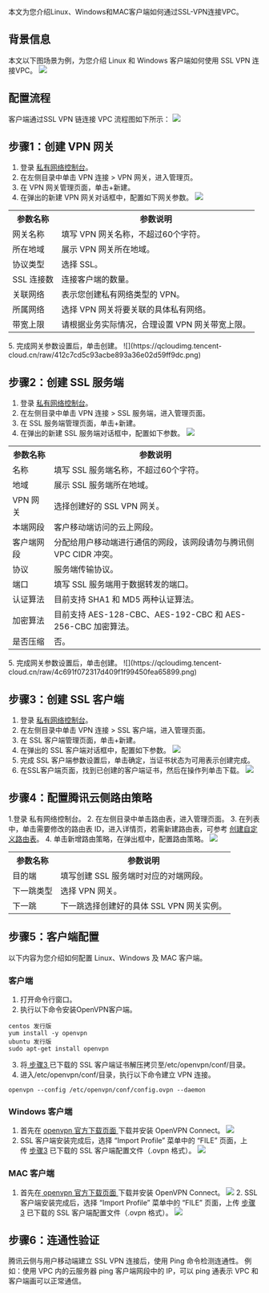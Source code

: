 ﻿本文为您介绍Linux、Windows和MAC客户端如何通过SSL-VPN连接VPC。

## 背景信息
本文以下图场景为例，为您介绍 Linux 和 Windows 客户端如何使用 SSL VPN 连接VPC。
![](https://qcloudimg.tencent-cloud.cn/raw/0cc54e2b71e8fef7756811538afc2243.png)

## 配置流程
客户端通过SSL VPN 链连接 VPC 流程图如下所示：
![](https://qcloudimg.tencent-cloud.cn/raw/b7ee18586c39de9dea92b07ed345672b.png)

## 步骤1：创建 VPN 网关
1. 登录 [私有网络控制台](https://console.cloud.tencent.com/vpc/vpc?rid=1)。
2. 在左侧目录中单击 VPN 连接 > VPN 网关，进入管理页。
3. 在 VPN 网关管理页面，单击+新建。
4. 在弹出的新建 VPN 网关对话框中，配置如下网关参数。
![](https://qcloudimg.tencent-cloud.cn/raw/63b66de84dceb2997a5282fad56ccd25.png)
<table>
<tr>
<th>参数名称</th>
<th>参数说明</th>
</tr>
<tr>
<td>网关名称</td>
<td>填写 VPN 网关名称，不超过60个字符。</td>
</tr>
<tr>
<td>所在地域</td>
<td>展示 VPN 网关所在地域。</td>
</tr>
<tr>
<td>协议类型</td>
<td>选择 SSL。</td>
</tr>
<tr>
<td>SSL 连接数</td>
<td>连接客户端的数量。</td>
</tr>
<tr>
<td>关联网络</td>
<td>表示您创建私有网络类型的 VPN。</td>
</tr>
<tr>
<td>所属网络</td>
<td>选择 VPN 网关将要关联的具体私有网络。</td>
</tr>
<tr>
<td>带宽上限</td>
<td>请根据业务实际情况，合理设置 VPN 网关带宽上限。</td>
</tr>
</table>
5. 完成网关参数设置后，单击创建。
![](https://qcloudimg.tencent-cloud.cn/raw/412c7cd5c93acbe893a36e02d59ff9dc.png)

## 步骤2：创建 SSL 服务端
1. 登录 [私有网络控制台](https://console.cloud.tencent.com/vpc/vpc?rid=1)。
2. 在左侧目录中单击 VPN 连接 > SSL 服务端，进入管理页面。
3. 在 SSL 服务端管理页面，单击+新建。
4. 在弹出的新建 SSL 服务端对话框中，配置如下参数。
![](https://qcloudimg.tencent-cloud.cn/raw/fd799d4abb00eb9e429ad900ee389efb.png)
<table>
<tr>
<th>参数名称</th>
<th>参数说明</th>
</tr>
<tr>
<td>名称</td>
<td>填写 SSL 服务端名称，不超过60个字符。</td>
</tr>
<tr>
<td>地域</td>
<td>展示 SSL 服务端所在地域。</td>
</tr>
<tr>
<td>VPN 网关</td>
<td>选择创建好的 SSL VPN 网关。</td>
</tr>
<tr>
<td>本端网段</td>
<td>客户移动端访问的云上网段。</td>
</tr>
<tr>
<td>客户端网段</td>
<td>分配给用户移动端进行通信的网段，该网段请勿与腾讯侧 VPC CIDR 冲突。</td></tr>
<tr>
<td>协议</td>
<td>服务端传输协议。</td>
</tr>
<tr>
<td>端口</td>
<td>填写 SSL 服务端用于数据转发的端口。</td>
</tr>
<tr>
<td>认证算法</td>
<td>目前支持 SHA1 和 MD5 两种认证算法。</td>
</tr>
<tr>
<td>加密算法</td>
<td>目前支持 AES-128-CBC、AES-192-CBC 和 AES-256-CBC 加密算法。</td>
</tr>
<tr>
<td>是否压缩</td>
<td>否。</td>
</tr>
</table>
5. 完成网关参数设置后，单击创建。
![](https://qcloudimg.tencent-cloud.cn/raw/4c691f072317d409f1f99450fea65899.png)

## 步骤3：创建 SSL 客户端[](id:step3)
1. 登录 [私有网络控制台](https://console.cloud.tencent.com/vpc/vpc?rid=1)。
2. 在左侧目录中单击 VPN 连接 > SSL 客户端，进入管理页面。
3. 在 SSL 客户端管理页面，单击+新建。
4. 在弹出的 SSL 客户端对话框中，配置如下参数。
![](https://qcloudimg.tencent-cloud.cn/raw/348ae4eaa9af64085744a9f4974da7ed.png)
5. 完成 SSL 客户端参数设置后，单击确定，当证书状态为可用表示创建完成。
6. 在SSL客户端页面，找到已创建的客户端证书，然后在操作列单击下载。
![](https://qcloudimg.tencent-cloud.cn/raw/41938c0da569c592f83ef2fe74ecb432.png)

## 步骤4：配置腾讯云侧路由策略
1.登录 私有网络控制台。
2. 在左侧目录中单击路由表，进入管理页面。
3. 在列表中，单击需要修改的路由表 ID，进入详情页，若需新建路由表，可参考 [创建自定义路由表](https://cloud.tencent.com/document/product/215/36682)。
4. 单击新增路由策略，在弹出框中，配置路由策略。
![](https://qcloudimg.tencent-cloud.cn/raw/189d4a5e63b367faca0e833bc29e9725.png)
<table>
<tr>
<th>参数名称</th>
<th>参数说明</th>
</tr>
<tr>
<td>目的端</td>
<td>填写创建 SSL 服务端时对应的对端网段。</td>
</tr>
<tr>
<td>下一跳类型</td>
<td>选择 VPN 网关。</td>
</tr>
<tr>
<td>下一跳</td>
<td>下一跳选择创建好的具体 SSL VPN 网关实例。</td>
</tr>
</table>

## 步骤5：客户端配置
以下内容为您介绍如何配置 Linux、Windows 及 MAC 客户端。

### 客户端
1. 打开命令行窗口。
2. 执行以下命令安装OpenVPN客户端。
```
centos 发行版
yum install -y openvpn
ubuntu 发行版
sudo apt-get install openvpn
```
3. 将[ 步骤3 ](#step3)已下载的 SSL 客户端证书解压拷贝至/etc/openvpn/conf/目录。
4. 进入/etc/openvpn/conf/目录，执行以下命令建立 VPN 连接。
```
openvpn --config /etc/openvpn/conf/config.ovpn --daemon
```

### Windows 客户端
1. 首先在 [openvpn 官方下载页面 ](https://openvpn.net/vpn-client/)下载并安装 OpenVPN Connect。
![](https://qcloudimg.tencent-cloud.cn/raw/949a9e0031b880397bca986ac8eedfff.png)
2. SSL 客户端安装完成后，选择 “Import Profile” 菜单中的 “FILE” 页面，上传 [步骤3](#step3) 已下载的 SSL 客户端配置文件（.ovpn 格式）。
![](https://qcloudimg.tencent-cloud.cn/raw/f55cc9eebb56b47511a063eb1135556a.png)

### MAC 客户端
1. 首先在[ openvpn 官方下载页面 ](https://openvpn.net/vpn-client/)下载并安装 OpenVPN Connect。 
![](https://qcloudimg.tencent-cloud.cn/raw/d08446a7176b855c0e19a77dd95cfdc3.png)
2. SSL 客户端安装完成后，选择 “Import Profile” 菜单中的 “FILE” 页面，上传 [步骤3](#step3) 已下载的 SSL 客户端配置文件（.ovpn 格式）。
![](https://qcloudimg.tencent-cloud.cn/raw/efade3f1b6290cae59a337e0927fe7c5.png)

## 步骤6：连通性验证
腾讯云侧与用户移动端建立 SSL VPN 连接后，使用 Ping 命令检测连通性。
例如：使用 VPC 内的云服务器 ping 客户端网段中的 IP，可以 ping 通表示 VPC 和 客户端画可以正常通信。
